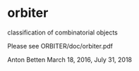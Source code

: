 # orbiter
classification of combinatorial objects


Please see ORBITER/doc/orbiter.pdf 

Anton Betten
March 18, 2016,
July 31, 2018
